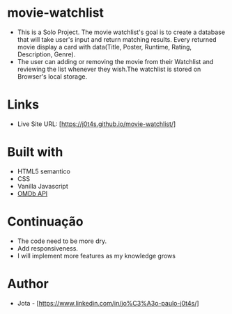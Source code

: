 # movie-watchlist

- This is a Solo Project. The movie watchlist's goal is to create a database that will take user's input and return matching results. Every returned movie display a card with data(Title, Poster, Runtime, Rating, Description, Genre).
- The user can adding or removing the movie from their Watchlist and reviewing the list whenever they wish.The watchlist is stored on Browser's local storage.

# Links
- Live Site URL: [https://j0t4s.github.io/movie-watchlist/]

# Built with
- HTML5 semantico
- CSS
- Vanilla Javascript
- [OMDb API](https://www.omdbapi.com/)

# Continuação
- The code need to be more dry.
- Add responsiveness. 
- I will implement more features as my knowledge grows

# Author
- Jota - [https://www.linkedin.com/in/jo%C3%A3o-paulo-j0t4s/]
